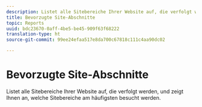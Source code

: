 ```yaml
---
description: Listet alle Sitebereiche Ihrer Website auf, die verfolgt werden, und zeigt Ihnen an, welche Sitebereiche am häufigsten besucht werden.
title: Bevorzugte Site-Abschnitte
topic: Reports
uuid: bdc23670-0aff-4be5-be45-909f63f68222
translation-type: ht
source-git-commit: 99ee24efaa517e8da700c67818c111c4aa90dc02

---
```



# Bevorzugte Site-Abschnitte

Listet alle Sitebereiche Ihrer Website auf, die verfolgt werden, und zeigt Ihnen an, welche Sitebereiche am häufigsten besucht werden.

